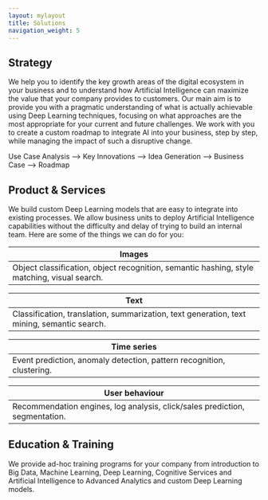 ```yaml
---
layout: mylayout
title: Solutions
navigation_weight: 5
---
```


## Strategy

We help you to identify the key growth areas of the digital ecosystem in your business and to understand how Artificial Intelligence can maximize the value that your company provides to customers. Our main aim is to provide you with a pragmatic understanding of what is actually achievable using Deep Learning techniques, focusing on what approaches are the most appropriate for your current and future challenges. We work with you to create a custom roadmap to integrate AI into your business, step by step, while managing the impact of such a disruptive change.

<div class="slogan">
    <p>Use Case Analysis ⟶ Key Innovations ⟶ Idea Generation ⟶ Business Case ⟶ Roadmap</p>
</div>
 
## Product & Services

We build custom Deep Learning models that are easy to integrate into existing processes. We allow business units to deploy Artificial Intelligence capabilities without the difficulty and delay of trying to build an internal team. Here are some of the things we can do for you:

| Images |
|-|
| Object classification, object recognition, semantic hashing, style matching, visual search. |


| Text |
|-|
| Classification, translation, summarization, text generation, text mining, semantic search. |


| Time series |
|-|
| Event prediction, anomaly detection, pattern recognition, clustering. |


| User behaviour |
|-|
| Recommendation engines, log analysis, click/sales prediction, segmentation. |

## Education & Training

We provide ad-hoc training programs for your company from introduction to Big Data, Machine Learning, Deep Learning, Cognitive Services and Artificial Intelligence to Advanced Analytics and custom Deep Learning models.
